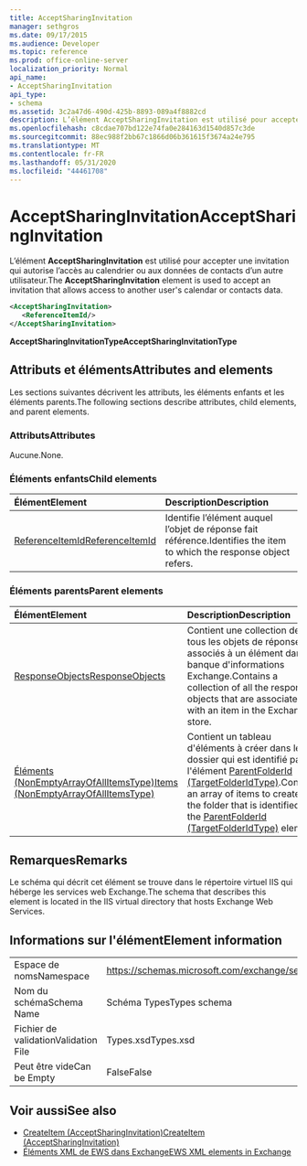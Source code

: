 ```yaml
---
title: AcceptSharingInvitation
manager: sethgros
ms.date: 09/17/2015
ms.audience: Developer
ms.topic: reference
ms.prod: office-online-server
localization_priority: Normal
api_name:
- AcceptSharingInvitation
api_type:
- schema
ms.assetid: 3c2a47d6-490d-425b-8893-089a4f8882cd
description: L’élément AcceptSharingInvitation est utilisé pour accepter une invitation qui autorise l’accès au calendrier ou aux données de contacts d’un autre utilisateur.
ms.openlocfilehash: c8cdae707bd122e74fa0e284163d1540d857c3de
ms.sourcegitcommit: 88ec988f2bb67c1866d06b361615f3674a24e795
ms.translationtype: MT
ms.contentlocale: fr-FR
ms.lasthandoff: 05/31/2020
ms.locfileid: "44461708"
---
```

# <a name="acceptsharinginvitation"></a><span data-ttu-id="8b49f-103">AcceptSharingInvitation</span><span class="sxs-lookup"><span data-stu-id="8b49f-103">AcceptSharingInvitation</span></span>

<span data-ttu-id="8b49f-104">L’élément **AcceptSharingInvitation** est utilisé pour accepter une invitation qui autorise l’accès au calendrier ou aux données de contacts d’un autre utilisateur.</span><span class="sxs-lookup"><span data-stu-id="8b49f-104">The **AcceptSharingInvitation** element is used to accept an invitation that allows access to another user's calendar or contacts data.</span></span> 
  
```xml
<AcceptSharingInvitation>
   <ReferenceItemId/>
</AcceptSharingInvitation>
```

 <span data-ttu-id="8b49f-105">**AcceptSharingInvitationType**</span><span class="sxs-lookup"><span data-stu-id="8b49f-105">**AcceptSharingInvitationType**</span></span>
## <a name="attributes-and-elements"></a><span data-ttu-id="8b49f-106">Attributs et éléments</span><span class="sxs-lookup"><span data-stu-id="8b49f-106">Attributes and elements</span></span>

<span data-ttu-id="8b49f-107">Les sections suivantes décrivent les attributs, les éléments enfants et les éléments parents.</span><span class="sxs-lookup"><span data-stu-id="8b49f-107">The following sections describe attributes, child elements, and parent elements.</span></span>
  
### <a name="attributes"></a><span data-ttu-id="8b49f-108">Attributs</span><span class="sxs-lookup"><span data-stu-id="8b49f-108">Attributes</span></span>

<span data-ttu-id="8b49f-109">Aucune.</span><span class="sxs-lookup"><span data-stu-id="8b49f-109">None.</span></span>
  
### <a name="child-elements"></a><span data-ttu-id="8b49f-110">Éléments enfants</span><span class="sxs-lookup"><span data-stu-id="8b49f-110">Child elements</span></span>

|<span data-ttu-id="8b49f-111">**Élément**</span><span class="sxs-lookup"><span data-stu-id="8b49f-111">**Element**</span></span>|<span data-ttu-id="8b49f-112">**Description**</span><span class="sxs-lookup"><span data-stu-id="8b49f-112">**Description**</span></span>|
|:-----|:-----|
|[<span data-ttu-id="8b49f-113">ReferenceItemId</span><span class="sxs-lookup"><span data-stu-id="8b49f-113">ReferenceItemId</span></span>](referenceitemid.md) <br/> |<span data-ttu-id="8b49f-114">Identifie l’élément auquel l’objet de réponse fait référence.</span><span class="sxs-lookup"><span data-stu-id="8b49f-114">Identifies the item to which the response object refers.</span></span>  <br/> |
   
### <a name="parent-elements"></a><span data-ttu-id="8b49f-115">Éléments parents</span><span class="sxs-lookup"><span data-stu-id="8b49f-115">Parent elements</span></span>

|<span data-ttu-id="8b49f-116">**Élément**</span><span class="sxs-lookup"><span data-stu-id="8b49f-116">**Element**</span></span>|<span data-ttu-id="8b49f-117">**Description**</span><span class="sxs-lookup"><span data-stu-id="8b49f-117">**Description**</span></span>|
|:-----|:-----|
|[<span data-ttu-id="8b49f-118">ResponseObjects</span><span class="sxs-lookup"><span data-stu-id="8b49f-118">ResponseObjects</span></span>](responseobjects.md) <br/> |<span data-ttu-id="8b49f-119">Contient une collection de tous les objets de réponse associés à un élément dans la banque d'informations Exchange.</span><span class="sxs-lookup"><span data-stu-id="8b49f-119">Contains a collection of all the response objects that are associated with an item in the Exchange store.</span></span>  <br/> |
|[<span data-ttu-id="8b49f-120">Éléments (NonEmptyArrayOfAllItemsType)</span><span class="sxs-lookup"><span data-stu-id="8b49f-120">Items (NonEmptyArrayOfAllItemsType)</span></span>](items-nonemptyarrayofallitemstype.md) <br/> |<span data-ttu-id="8b49f-121">Contient un tableau d'éléments à créer dans le dossier qui est identifié par l'élément [ParentFolderId (TargetFolderIdType)](parentfolderid-targetfolderidtype.md).</span><span class="sxs-lookup"><span data-stu-id="8b49f-121">Contains an array of items to create in the folder that is identified by the [ParentFolderId (TargetFolderIdType)](parentfolderid-targetfolderidtype.md) element.</span></span>  <br/> |
   
## <a name="remarks"></a><span data-ttu-id="8b49f-122">Remarques</span><span class="sxs-lookup"><span data-stu-id="8b49f-122">Remarks</span></span>

<span data-ttu-id="8b49f-123">Le schéma qui décrit cet élément se trouve dans le répertoire virtuel IIS qui héberge les services web Exchange.</span><span class="sxs-lookup"><span data-stu-id="8b49f-123">The schema that describes this element is located in the IIS virtual directory that hosts Exchange Web Services.</span></span>
  
## <a name="element-information"></a><span data-ttu-id="8b49f-124">Informations sur l'élément</span><span class="sxs-lookup"><span data-stu-id="8b49f-124">Element information</span></span>

|||
|:-----|:-----|
|<span data-ttu-id="8b49f-125">Espace de noms</span><span class="sxs-lookup"><span data-stu-id="8b49f-125">Namespace</span></span>  <br/> |https://schemas.microsoft.com/exchange/services/2006/types  <br/> |
|<span data-ttu-id="8b49f-126">Nom du schéma</span><span class="sxs-lookup"><span data-stu-id="8b49f-126">Schema Name</span></span>  <br/> |<span data-ttu-id="8b49f-127">Schéma Types</span><span class="sxs-lookup"><span data-stu-id="8b49f-127">Types schema</span></span>  <br/> |
|<span data-ttu-id="8b49f-128">Fichier de validation</span><span class="sxs-lookup"><span data-stu-id="8b49f-128">Validation File</span></span>  <br/> |<span data-ttu-id="8b49f-129">Types.xsd</span><span class="sxs-lookup"><span data-stu-id="8b49f-129">Types.xsd</span></span>  <br/> |
|<span data-ttu-id="8b49f-130">Peut être vide</span><span class="sxs-lookup"><span data-stu-id="8b49f-130">Can be Empty</span></span>  <br/> |<span data-ttu-id="8b49f-131">False</span><span class="sxs-lookup"><span data-stu-id="8b49f-131">False</span></span>  <br/> |
   
## <a name="see-also"></a><span data-ttu-id="8b49f-132">Voir aussi</span><span class="sxs-lookup"><span data-stu-id="8b49f-132">See also</span></span>

- [<span data-ttu-id="8b49f-133">CreateItem (AcceptSharingInvitation)</span><span class="sxs-lookup"><span data-stu-id="8b49f-133">CreateItem (AcceptSharingInvitation)</span></span>](createitem-acceptsharinginvitation.md)
- [<span data-ttu-id="8b49f-134">Éléments XML de EWS dans Exchange</span><span class="sxs-lookup"><span data-stu-id="8b49f-134">EWS XML elements in Exchange</span></span>](ews-xml-elements-in-exchange.md)

